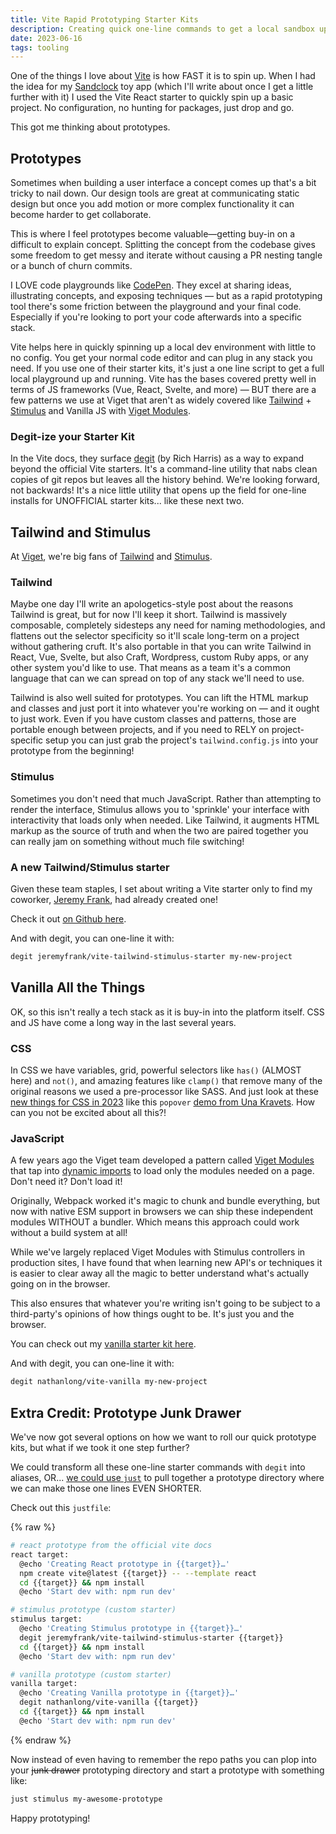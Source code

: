 ```yaml
---
title: Vite Rapid Prototyping Starter Kits
description: Creating quick one-line commands to get a local sandbox up and running.
date: 2023-06-16
tags: tooling
---
```


One of the things I love about [Vite](https://vitejs.dev/) is how FAST it is to spin up. When I had the idea for my  [Sandclock](https://nathan-long.com/sandclock/) toy app (which I'll write about once I get a little further with it) I used the Vite React starter to quickly spin up a basic project. No configuration, no hunting for packages, just drop and go.

This got me thinking about prototypes.

## Prototypes

Sometimes when building a user interface a concept comes up that's a bit tricky to nail down. Our design tools are great at communicating static design but once you add motion or more complex functionality it can become harder to get collaborate.

This is where I feel prototypes become valuable—getting buy-in on a difficult to explain concept. Splitting the concept from the codebase gives some freedom to get messy and iterate without causing a PR nesting tangle or a bunch of churn commits.

I LOVE code playgrounds like [CodePen](https://codepen.io/). They excel at sharing ideas, illustrating concepts, and exposing techniques — but as a rapid prototyping tool there's some friction between the playground and your final code. Especially if you're looking to port your code afterwards into a specific stack.

Vite helps here in quickly spinning up a local dev environment with little to no config. You get your normal code editor and can plug in any stack you need. If you use one of their starter kits, it's just a one line script to get a full local playground up and running. Vite has the bases covered pretty well in terms of JS frameworks (Vue, React, Svelte, and more) — BUT there are a few patterns we use at Viget that aren't as widely covered like [Tailwind](https://tailwindcss.com/) + [Stimulus](https://stimulus.hotwired.dev/) and Vanilla JS with [Viget Modules](https://www.viget.com/articles/how-does-viget-javascript/).

### Degit-ize your Starter Kit

In the Vite docs, they surface [degit](https://github.com/Rich-Harris/degit) (by Rich Harris) as a way to expand beyond the official Vite starters. It's a command-line utility that nabs clean copies of git repos but leaves all the history behind. We're looking forward, not backwards! It's a nice little utility that opens up the field for one-line installs for UNOFFICIAL starter kits... like these next two.

## Tailwind and Stimulus

At [Viget](https://www.viget.com/), we're big fans of [Tailwind](https://tailwindcss.com/) and [Stimulus](https://stimulus.hotwired.dev/).

### Tailwind

Maybe one day I'll write an apologetics-style post about the reasons Tailwind is great, but for now I'll keep it short. Tailwind is massively composable, completely sidesteps any need for naming methodologies, and flattens out the selector specificity so it'll scale long-term on a project without gathering cruft. It's also portable in that you can write Tailwind in React, Vue, Svelte, but also Craft, Wordpress, custom Ruby apps, or any other system you'd like to use. That means as a team it's a common language that can we can spread on top of any stack we'll need to use.

Tailwind is also well suited for prototypes. You can lift the HTML markup and classes and just port it into whatever you're working on — and it ought to just work. Even if you have custom classes and patterns, those are portable enough between projects, and if you need to RELY on project-specific setup you can just grab the project's `tailwind.config.js` into your prototype from the beginning!

### Stimulus

Sometimes you don't need that much JavaScript. Rather than attempting to render the interface, Stimulus allows you to 'sprinkle' your interface with interactivity that loads only when needed. Like Tailwind, it augments HTML markup as the source of truth and when the two are paired together you can really jam on something without much file switching!

### A new Tailwind/Stimulus starter

Given these team staples, I set about writing a Vite starter only to find my coworker, [Jeremy Frank](https://github.com/jeremyfrank), had already created one!

Check it out [on Github here](https://github.com/jeremyfrank/vite-tailwind-stimulus-starter).

And with degit, you can one-line it with:

```sh
degit jeremyfrank/vite-tailwind-stimulus-starter my-new-project
```

## Vanilla All the Things

OK, so this isn't really a tech stack as it is buy-in into the platform itself. CSS and JS have come a long way in the last several years.

### CSS

In CSS we have variables, grid, powerful selectors like `has()` (ALMOST here) and `not()`, and amazing features like `clamp()` that remove many of the original reasons we used a pre-processor like SASS. And just look at these [new things for CSS in 2023](https://developer.chrome.com/blog/whats-new-css-ui-2023/) like this `popover` [demo from Una Kravets](https://developer.chrome.com/blog/introducing-popover-api/). How can you not be excited about all this?!

### JavaScript

A few years ago the Viget team developed a pattern called [Viget Modules](https://www.viget.com/articles/how-does-viget-javascript/) that tap into [dynamic imports](https://developer.mozilla.org/en-US/docs/Web/JavaScript/Reference/Operators/import) to load only the modules needed on a page. Don't need it? Don't load it!

Originally, Webpack worked it's magic to chunk and bundle everything, but now with native ESM support in browsers we can ship these independent modules WITHOUT a bundler. Which means this approach could work without a build system at all!

While we've largely replaced Viget Modules with Stimulus controllers in production sites, I have found that when learning new API's or techniques it is easier to clear away all the magic to better understand what's actually going on in the browser.

This also ensures that whatever you're writing isn't going to be subject to a third-party's opinions of how things ought to be. It's just you and the browser.

You can check out my [vanilla starter kit here](https://github.com/nathanlong/vite-vanilla).

And with degit, you can one-line it with:

```sh
degit nathanlong/vite-vanilla my-new-project
```

## Extra Credit: Prototype Junk Drawer

We've now got several options on how we want to roll our quick prototype kits, but what if we took it one step further?

We could transform all these one-line starter commands with `degit` into aliases, OR... [we could use `just`](https://just.systems/man/en/) to pull together a prototype directory where we can make those one lines EVEN SHORTER.

Check out this `justfile`:

{% raw %}
```sh
# react prototype from the official vite docs
react target:
  @echo 'Creating React prototype in {{target}}…'
  npm create vite@latest {{target}} -- --template react
  cd {{target}} && npm install
  @echo 'Start dev with: npm run dev'

# stimulus prototype (custom starter)
stimulus target:
  @echo 'Creating Stimulus prototype in {{target}}…'
  degit jeremyfrank/vite-tailwind-stimulus-starter {{target}}
  cd {{target}} && npm install
  @echo 'Start dev with: npm run dev'

# vanilla prototype (custom starter)
vanilla target:
  @echo 'Creating Vanilla prototype in {{target}}…'
  degit nathanlong/vite-vanilla {{target}}
  cd {{target}} && npm install
  @echo 'Start dev with: npm run dev'
```
{% endraw %}


Now instead of even having to remember the repo paths you can plop into your ~~junk drawer~~ prototyping directory and start a prototype with something like:

```sh
just stimulus my-awesome-prototype
```

Happy prototyping!
